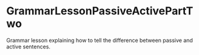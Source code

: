 # GrammarLessonPassiveActivePartTwo
 Grammar lesson explaining how to tell the difference between passive and active sentences.

